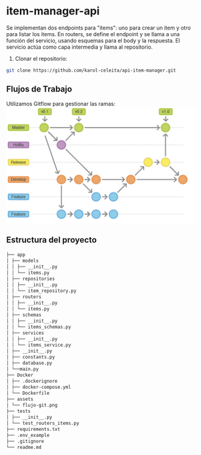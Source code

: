 # item-manager-api
Se implementan dos endpoints para "items": uno para crear un item y otro para listar los items. En routers, se define el endpoint y se llama a una función del servicio, usando esquemas para el body y la respuesta. El servicio actúa como capa intermedia y llama al repositorio.

1. Clonar el repositorio:

``` bash
git clone https://github.com/karol-celeita/api-item-manager.git
```

## Flujos de Trabajo 

Utilizamos Gitflow para gestionar las ramas:
![flujo de trabajo](/assets/flujo-git.png)

## Estructura del proyecto

```
├── app
│ ├── models
│ │ ├── __init__.py
│ │ └── items.py
│ ├── repositories
│ │ ├── __init__.py
│ │ └── item_repository.py
│ ├── routers
│ │ ├── __init__.py
│ │ └── items.py
│ ├── schemas
│ │ ├── __init__.py
│ │ └── items_schemas.py
│ ├── services
│ │ ├── __init__.py
│ │ └── items_service.py
│ ├── __init__.py
│ ├── constants.py
│ ├── database.py
│ └──main.py
├── Docker
│ ├── .dockerignore
│ ├── docker-compose.yml
│ └── Dockerfile
├── assets
│ └── flujo-git.png
├── tests
│ ├── __init__.py
│ └── test_routers_items.py
├── requirements.txt
├── .env_example
├── .gitignore
└── readme.md
```